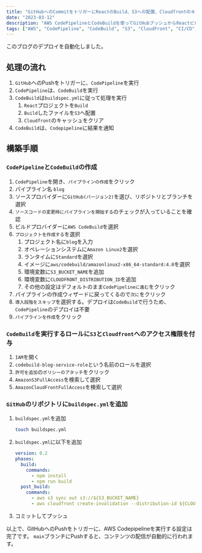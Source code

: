 ```yaml
---
title: "GitHubへのCommitをトリガーにReactのBuild、S3への配置、Cloudfrontのキャッシュクリアまでを自動化する"
date: "2023-03-12"
description: "AWS CodePipelineとCodeBuildを使ってGitHubプッシュからReactビルド、S3アップロード、CloudFrontキャッシュクリアまでのCI/CDパイプラインを構築"
tags: ["AWS", "CodePipeline", "CodeBuild", "S3", "CloudFront", "CI/CD", "React", "自動デプロイ"]
---
```


このブログのデプロイを自動化しました。

## 処理の流れ
1. `GitHub`へのPushをトリガーに、`CodePipeline`を実行
2. `CodePipeline`は、`CodeBuild`を実行
3. `CodeBuild`は`buildspec.yml`に従って処理を実行
   1. `React`プロジェクトを`Build`
   2. `Build`したファイルを`S3`へ配置
   3. `Cloudfront`のキャッシュをクリア
4. `CodeBuild`は、`Codepipeline`に結果を通知

## 構築手順
### `CodePipeline`と`CodeBuild`の作成
1. `CodePipeline`を開き、`パイプラインの作成`をクリック
2. パイプライン名 `blog`
3. ソースプロバイダーに`GitHub(バージョン2)`を選び、リポジトリとブランチを選択
4. `ソースコードの変更時にパイプラインを開始する`のチェックが入っていることを確認
5. ビルドプロバイダーに`AWS CodeBuild`を選択
6. `プロジェクトを作成する`を選択
   1. プロジェクト名に`blog`を入力
   2. オペレーションシステムに`Amazon Linux2`を選択
   3. ランタイムに`Standard`を選択
   4. イメージに`aws/codebuild/amazonlinux2-x86_64-standard:4.0`を選択
   5. 環境変数に`S3_BUCKET_NAME`を追加
   6. 環境変数に`CLOUDFRONT_DISTRIBUTION_ID`を追加
   7. その他の設定はデフォルトのまま`CodePipelineに進む`をクリック
7. パイプラインの作成ウィザードに戻ってくるので`次に`をクリック
8. `導入段階をスキップ`を選択する。デプロイは`CodeBuild`で行うため、`CodePipeline`のデプロイは不要
9. `パイプラインを作成`をクリック

### `CodeBuild`を実行するロールに`S3`と`Cloudfront`へのアクセス権限を付与
1. `IAM`を開く
2. `codebuild-blog-service-role`という名前のロールを選択
3. `許可を追加`の`ポリシーのアタッチ`をクリック
4. `AmazonS3FullAccess`を検索して選択
5. `AmazonCloudFrontFullAccess`を検索して選択

### `GitHub`のリポジトリに`buildspec.yml`を追加
1. `buildspec.yml`を追加
    ``` bash
    touch buildspec.yml
    ```
2. `buildspec.yml`に以下を追加
    ``` yaml
    version: 0.2
    phases:
      build:
        commands:
          - npm install
          - npm run build
      post_build:
        commands:
          - aws s3 sync out s3://${S3_BUCKET_NAME}
          - aws cloudfront create-invalidation --distribution-id ${CLOUDFRONT_DISTRIBUTION_ID} --paths '/*'
    ```
3. コミットしてプッシュ


以上で、GitHubへのPushをトリガーに、AWS Codepipelineを実行する設定は完了です。
`main`ブランチにPushすると、コンテンツの配信が自動的に行われます。
